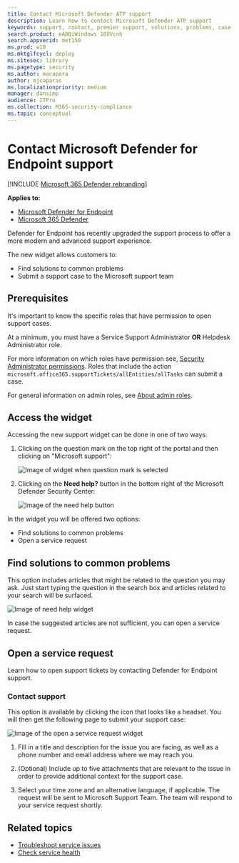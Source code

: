 ```yaml
---
title: Contact Microsoft Defender ATP support
description: Learn how to contact Microsoft Defender ATP support
keywords: support, contact, premier support, solutions, problems, case
search.product: eADQiWindows 10XVcnh
search.appverid: met150
ms.prod: w10
ms.mktglfcycl: deploy
ms.sitesec: library
ms.pagetype: security
ms.author: macapara
author: mjcaparas
ms.localizationpriority: medium
manager: dansimp
audience: ITPro
ms.collection: M365-security-compliance 
ms.topic: conceptual
---
```


# Contact Microsoft Defender for Endpoint support

[!INCLUDE [Microsoft 365 Defender rebranding](../../includes/microsoft-defender.md)]


**Applies to:**
- [Microsoft Defender for Endpoint](https://go.microsoft.com/fwlink/p/?linkid=2146631)
- [Microsoft 365 Defender](https://go.microsoft.com/fwlink/?linkid=2118804)

Defender for Endpoint has recently upgraded the support process to offer a more modern and advanced support experience. 

The new widget allows customers to:
- Find solutions to common problems
- Submit a support case to the Microsoft support team

## Prerequisites
It's important to know the specific roles that have permission to open support cases.

At a minimum, you must have a Service Support Administrator **OR** Helpdesk Administrator role.


For more information on which roles have permission see, [Security Administrator permissions](https://docs.microsoft.com/azure/active-directory/users-groups-roles/directory-assign-admin-roles#security-administrator-permissions). Roles that include the action `microsoft.office365.supportTickets/allEntities/allTasks` can submit a case.

For general information on admin roles, see [About admin roles](https://docs.microsoft.com/microsoft-365/admin/add-users/about-admin-roles?view=o365-worldwide).


## Access the widget
Accessing the new support widget can be done in one of two ways:

1.  Clicking on the question mark on the top right of the portal and then clicking on "Microsoft support":

    ![Image of widget when question mark is selected](images/support-widget.png)

2. Clicking on the **Need help?**  button in the bottom right of the Microsoft Defender Security Center:


    ![Image of the need help button](images/need-help.png)

In the widget you will be offered two options:

- Find solutions to common problems    
- Open a service request  

## Find solutions to common problems
This option includes articles that might be related to the question you may ask. Just start typing the question in the search box and articles related to your search will be surfaced.

![Image of need help widget](images/Support3.png)

In case the suggested articles are not sufficient, you can open a service request.

## Open a service request

Learn how to open support tickets by contacting Defender for Endpoint support. 




### Contact support
This option is available by clicking the icon that looks like a headset. You will then get the following page to submit your support case:

![Image of the open a service request widget](images/Support4.png)

1. Fill in a title and description for the issue you are facing, as well as a phone number and email address where we may reach you. 

2. (Optional) Include up to five attachments that are relevant to the issue in order to provide additional context for the support case. 

3. Select your time zone and an alternative language, if applicable. The request will be sent to Microsoft Support Team. The team will respond to your service request shortly.


## Related topics
- [Troubleshoot service issues](troubleshoot-mdatp.md)
- [Check service health](service-status.md)